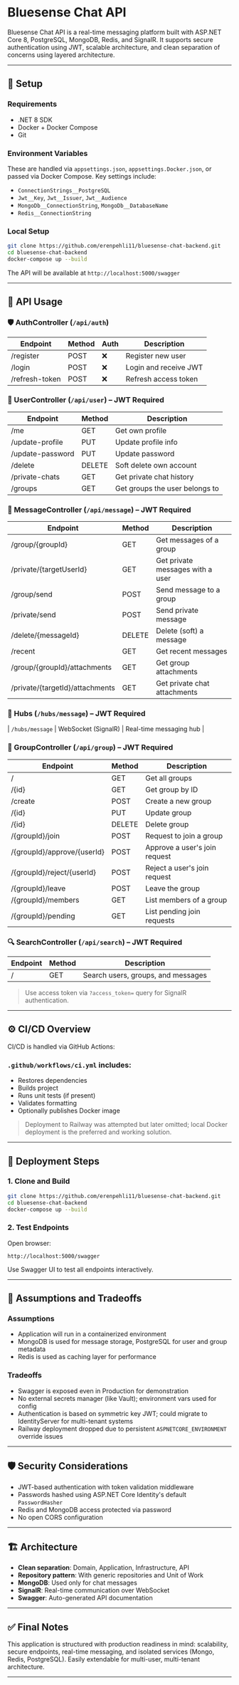 # Bluesense Chat API

Bluesense Chat API is a real-time messaging platform built with ASP.NET Core 8, PostgreSQL, MongoDB, Redis, and SignalR. It supports secure authentication using JWT, scalable architecture, and clean separation of concerns using layered architecture.

---

## 🔧 Setup

### Requirements

- .NET 8 SDK
- Docker + Docker Compose
- Git

### Environment Variables

These are handled via `appsettings.json`, `appsettings.Docker.json`, or passed via Docker Compose. Key settings include:

- `ConnectionStrings__PostgreSQL`
- `Jwt__Key`, `Jwt__Issuer`, `Jwt__Audience`
- `MongoDb__ConnectionString`, `MongoDb__DatabaseName`
- `Redis__ConnectionString`

### Local Setup

```bash
git clone https://github.com/erenpehli11/bluesense-chat-backend.git
cd bluesense-chat-backend
docker-compose up --build
```

The API will be available at `http://localhost:5000/swagger`

---

## 🔌 API Usage

### 🛡️ AuthController (`/api/auth`)
| Endpoint             | Method | Auth | Description                   |
|----------------------|--------|------|-------------------------------|
| /register            | POST   | ❌   | Register new user             |
| /login               | POST   | ❌   | Login and receive JWT         |
| /refresh-token       | POST   | ❌   | Refresh access token          |

### 👤 UserController (`/api/user`) – JWT Required
| Endpoint             | Method | Description                          |
|----------------------|--------|--------------------------------------|
| /me                  | GET    | Get own profile                      |
| /update-profile      | PUT    | Update profile info                  |
| /update-password     | PUT    | Update password                      |
| /delete              | DELETE | Soft delete own account              |
| /private-chats       | GET    | Get private chat history             |
| /groups              | GET    | Get groups the user belongs to       |

### 💬 MessageController (`/api/message`) – JWT Required
| Endpoint                     | Method | Description                           |
|------------------------------|--------|---------------------------------------|
| /group/{groupId}             | GET    | Get messages of a group               |
| /private/{targetUserId}      | GET    | Get private messages with a user      |
| /group/send                  | POST   | Send message to a group               |
| /private/send                | POST   | Send private message                  |
| /delete/{messageId}          | DELETE | Delete (soft) a message               |
| /recent                      | GET    | Get recent messages                   |
| /group/{groupId}/attachments | GET    | Get group attachments                 |
| /private/{targetId}/attachments | GET | Get private chat attachments          |

### 💬 Hubs (`/hubs/message`) – JWT Required

| `/hubs/message` | WebSocket (SignalR) | Real-time messaging hub |


### 👥 GroupController (`/api/group`) – JWT Required
| Endpoint                  | Method | Description                                |
|---------------------------|--------|--------------------------------------------|
| /                         | GET    | Get all groups                             |
| /{id}                     | GET    | Get group by ID                            |
| /create                   | POST   | Create a new group                         |
| /{id}                     | PUT    | Update group                               |
| /{id}                     | DELETE | Delete group                               |
| /{groupId}/join           | POST   | Request to join a group                    |
| /{groupId}/approve/{userId} | POST | Approve a user's join request              |
| /{groupId}/reject/{userId}  | POST | Reject a user's join request               |
| /{groupId}/leave          | POST   | Leave the group                            |
| /{groupId}/members        | GET    | List members of a group                    |
| /{groupId}/pending        | GET    | List pending join requests                 |

### 🔍 SearchController (`/api/search`) – JWT Required
| Endpoint         | Method | Description                                 |
|------------------|--------|---------------------------------------------|
| /                | GET    | Search users, groups, and messages          |

> Use access token via `?access_token=` query for SignalR authentication.

---

## ⚙️ CI/CD Overview

CI/CD is handled via GitHub Actions:

### `.github/workflows/ci.yml` includes:

- Restores dependencies
- Builds project
- Runs unit tests (if present)
- Validates formatting
- Optionally publishes Docker image

> Deployment to Railway was attempted but later omitted; local Docker deployment is the preferred and working solution.

---

## 🚀 Deployment Steps

### 1. Clone and Build

```bash
git clone https://github.com/erenpehli11/bluesense-chat-backend.git
cd bluesense-chat-backend
docker-compose up --build
```

### 2. Test Endpoints

Open browser:
```
http://localhost:5000/swagger
```

Use Swagger UI to test all endpoints interactively.

---

## 📌 Assumptions and Tradeoffs

### Assumptions

- Application will run in a containerized environment
- MongoDB is used for message storage, PostgreSQL for user and group metadata
- Redis is used as caching layer for performance

### Tradeoffs

- Swagger is exposed even in Production for demonstration
- No external secrets manager (like Vault); environment vars used for config
- Authentication is based on symmetric key JWT; could migrate to IdentityServer for multi-tenant systems
- Railway deployment dropped due to persistent `ASPNETCORE_ENVIRONMENT` override issues

---

## 🛡️ Security Considerations

- JWT-based authentication with token validation middleware
- Passwords hashed using ASP.NET Core Identity's default `PasswordHasher`
- Redis and MongoDB access protected via password
- No open CORS configuration

---

## 🏗️ Architecture

- **Clean separation**: Domain, Application, Infrastructure, API
- **Repository pattern**: With generic repositories and Unit of Work
- **MongoDB**: Used only for chat messages
- **SignalR**: Real-time communication over WebSocket
- **Swagger**: Auto-generated API documentation

---

## ✅ Final Notes

This application is structured with production readiness in mind: scalability, secure endpoints, real-time messaging, and isolated services (Mongo, Redis, PostgreSQL). Easily extendable for multi-user, multi-tenant architecture.

---

